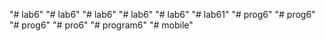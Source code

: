 "# lab6" 
"# lab6" 
"# lab6" 
"# lab6" 
"# lab6" 
"# lab61" 
"# prog6" 
"# prog6" 
"# prog6" 
"# pro6" 
"# program6" 
"# mobile" 
